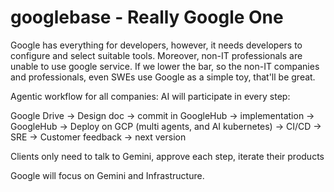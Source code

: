 # googlebase - Really Google One
Google has everything for developers, however, it needs developers to configure and select suitable tools. Moreover, non-IT professionals are unable to use google service. If we lower the bar, so the non-IT companies and professionals, even SWEs use Google as a simple toy, that'll be great. 

Agentic workflow for all companies: 
AI will participate in every step:

Google Drive  -> Design doc -> commit in GoogleHub -> implementation  -> GoogleHub -> Deploy on GCP (multi agents, and AI kubernetes) -> CI/CD -> SRE -> Customer feedback -> next version 

Clients only need to talk to Gemini, approve each step, iterate their products

Google will focus on Gemini and Infrastructure. 

